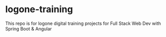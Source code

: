 # logone-training
This repo is for logone digital training projects for Full Stack Web Dev with Spring Boot &amp; Angular
